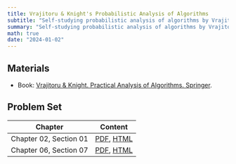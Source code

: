 ```yaml
---
title: Vrajitoru & Knight's Probabilistic Analysis of Algorithms
subtitle: "Self-studying probabilistic analysis of algorithms by Vrajitoru & Knight"
summary: "Self-studying probabilistic analysis of algorithms by Vrajitoru & Knight"
math: true
date: "2024-01-02"
---
```


## Materials

- Book: [Vrajitoru & Knight. Practical Analysis of Algorithms. Springer](https://link.springer.com/book/10.1007/978-3-319-09888-3).

## Problem Set

| Chapter      | Content  |
|--------------|-----------|
| Chapter 02, Section 01 | [PDF](./ch02-sec01_sol.pdf), [HTML](/vraj-kni-post/ch02-sec01) |
| Chapter 06, Section 07 | [PDF](./ch06-sec07_sol.pdf), [HTML](/vraj-kni-post/ch06-sec07) |
